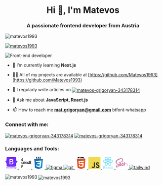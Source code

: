 <h1 align="center">Hi 👋, I'm Matevos</h1>
<h3 align="center">A passionate frontend developer from Austria</h3>

<p align="left"> <img src="https://komarev.com/ghpvc/?username=matevos1993&label=Profile%20views&color=0e75b6&style=flat" alt="matevos1993" /> </p>

<p align="left"> <a href="https://github.com/ryo-ma/github-profile-trophy"><img src="https://github-profile-trophy.vercel.app/?username=matevos1993" alt="matevos1993" style="width: 250;" /></a> </p>

<img src="https://globaleducation.s3.ap-south-1.amazonaws.com/globaledu/gif/front-end-development.gif" alt="Front-end developer">

- 🌱 I’m currently learning **Next.js**

- 👨‍💻 All of my projects are available at [https://github.com/Matevos1993](https://github.com/Matevos1993)

- 📝 I regularly write articles on <a href="https://linkedin.com/in/matevos-grigoryan-343178314" target="blank"><img align="center" src="https://raw.githubusercontent.com/rahuldkjain/github-profile-readme-generator/master/src/images/icons/Social/linked-in-alt.svg" alt="matevos-grigoryan-343178314" height="30" width="40" /></a>

- 💬 Ask me about **JavaScript, React.js**

- 📫 How to reach me **mat.grigoryan@gmail.com** btfont-whatsapp

<h3 align="left">Connect with me:</h3>
<p align="left">
<a href="https://linkedin.com/in/matevos-grigoryan-343178314" target="blank"><img align="center" src="https://raw.githubusercontent.com/rahuldkjain/github-profile-readme-generator/master/src/images/icons/Social/linked-in-alt.svg" alt="matevos-grigoryan-343178314" height="30" width="40" /></a>
  <a href="https://www.xing.com/profile/Matevos_Grigoryan017478/web_profiles?expandNeffi=true" target="blank"><img align="center" src="https://www.clipartmax.com/png/middle/269-2699794_xing-icon-logo-black-and-white-xing-logo-svg.png" alt="matevos-grigoryan-343178314" height="30" width="40" /></a>
</p>

<h3 align="left">Languages and Tools:</h3>
<p align="left"> <a href="https://getbootstrap.com" target="_blank" rel="noreferrer"> <img src="https://raw.githubusercontent.com/devicons/devicon/master/icons/bootstrap/bootstrap-plain-wordmark.svg" alt="bootstrap" width="40" height="40"/> </a> <a href="https://canvasjs.com" target="_blank" rel="noreferrer"> <img src="https://raw.githubusercontent.com/Hardik0307/Hardik0307/master/assets/canvasjs-charts.svg" alt="canvasjs" width="40" height="40"/> </a> <a href="https://www.w3schools.com/css/" target="_blank" rel="noreferrer"> <img src="https://raw.githubusercontent.com/devicons/devicon/master/icons/css3/css3-original-wordmark.svg" alt="css3" width="40" height="40"/> </a> <a href="https://www.figma.com/" target="_blank" rel="noreferrer"> <img src="https://www.vectorlogo.zone/logos/figma/figma-icon.svg" alt="figma" width="40" height="40"/> </a> <a href="https://git-scm.com/" target="_blank" rel="noreferrer"> <img src="https://www.vectorlogo.zone/logos/git-scm/git-scm-icon.svg" alt="git" width="40" height="40"/> </a> <a href="https://www.w3.org/html/" target="_blank" rel="noreferrer"> <img src="https://raw.githubusercontent.com/devicons/devicon/master/icons/html5/html5-original-wordmark.svg" alt="html5" width="40" height="40"/> </a> <a href="https://developer.mozilla.org/en-US/docs/Web/JavaScript" target="_blank" rel="noreferrer"> <img src="https://raw.githubusercontent.com/devicons/devicon/master/icons/javascript/javascript-original.svg" alt="javascript" width="40" height="40"/> </a> <a href="https://reactjs.org/" target="_blank" rel="noreferrer"> <img src="https://raw.githubusercontent.com/devicons/devicon/master/icons/react/react-original-wordmark.svg" alt="react" width="40" height="40"/> </a> <a href="https://sass-lang.com" target="_blank" rel="noreferrer"> <img src="https://raw.githubusercontent.com/devicons/devicon/master/icons/sass/sass-original.svg" alt="sass" width="40" height="40"/> </a> <a href="https://tailwindcss.com/" target="_blank" rel="noreferrer"> <img src="https://www.vectorlogo.zone/logos/tailwindcss/tailwindcss-icon.svg" alt="tailwind" width="40" height="40"/> </a> </p>

<p><img align="left" src="https://github-readme-stats.vercel.app/api/top-langs?username=matevos1993&show_icons=true&locale=en&layout=compact" alt="matevos1993" /></p>

<p>&nbsp;<img align="center" src="https://github-readme-stats.vercel.app/api?username=matevos1993&show_icons=true&locale=en" alt="matevos1993" /></p>
